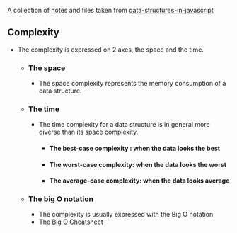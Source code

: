 A collection of notes and files taken from [data-structures-in-javascript](http://blog.benoitvallon.com/data-structures-in-javascript/data-structures-in-javascript/)

## Complexity
  - The complexity is expressed on 2 axes, the space and the time.
    - ### The space
      - The space complexity represents the memory consumption of a data structure. 
    - ### The time
      - The time complexity for a data structure is in general more diverse than its space complexity.
        - #### The best-case complexity : when the data looks the best
        - #### The worst-case complexity: when the data looks the worst
        - #### The average-case complexity: when the data looks average
    - ### The big O notation
      - The complexity is usually expressed with the Big O notation
      - The [Big O Cheatsheet](http://bigocheatsheet.com/)
